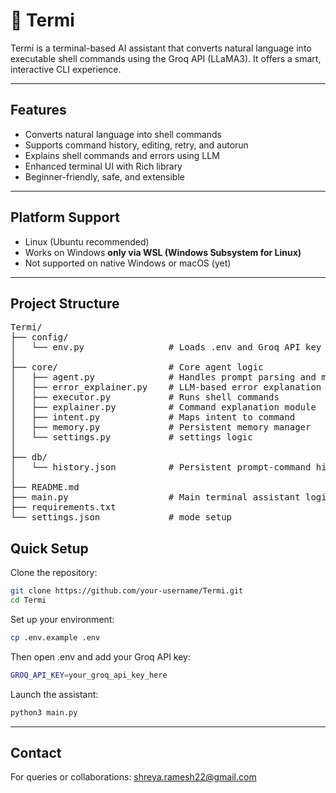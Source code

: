 # 🤖 Termi

Termi is a terminal-based AI assistant that converts natural language into executable shell commands using the Groq API (LLaMA3). It offers a smart, interactive CLI experience.

---

## Features

- Converts natural language into shell commands
- Supports command history, editing, retry, and autorun
- Explains shell commands and errors using LLM
- Enhanced terminal UI with Rich library
- Beginner-friendly, safe, and extensible

---

## Platform Support

- Linux (Ubuntu recommended)
- Works on Windows **only via WSL (Windows Subsystem for Linux)**
- Not supported on native Windows or macOS (yet)

---
##  Project Structure
<pre>
Termi/
├── config/
│   └── env.py                # Loads .env and Groq API key
│
├── core/                     # Core agent logic
│   ├── agent.py              # Handles prompt parsing and mode logic
│   ├── error_explainer.py    # LLM-based error explanation
│   ├── executor.py           # Runs shell commands
│   ├── explainer.py          # Command explanation module
│   ├── intent.py             # Maps intent to command
│   ├── memory.py             # Persistent memory manager
│   └── settings.py           # settings logic
│
├── db/
│   └── history.json          # Persistent prompt-command history
│
├── README.md                
├── main.py                   # Main terminal assistant logic
├── requirements.txt
└── settings.json             # mode setup
</pre>

## Quick Setup

Clone the repository:
```bash
git clone https://github.com/your-username/Termi.git
cd Termi
```
Set up your environment:
```bash
cp .env.example .env
```
Then open .env and add your Groq API key:
```bash
GROQ_API_KEY=your_groq_api_key_here
```
Launch the assistant:
```bash
python3 main.py
```
---
## Contact
For queries or collaborations: shreya.ramesh22@gmail.com

